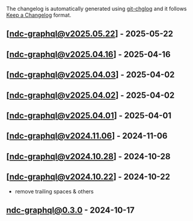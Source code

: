 The changelog is automatically generated using [git-chglog](https://github.com/git-chglog/git-chglog) and it follows [Keep a Changelog](https://keepachangelog.com) format.


<a name="ndc-graphql@v2025.05.22"></a>
## [ndc-graphql@v2025.05.22] - 2025-05-22

<a name="ndc-graphql@v2025.04.16"></a>
## [ndc-graphql@v2025.04.16] - 2025-04-16

<a name="ndc-graphql@v2025.04.03"></a>
## [ndc-graphql@v2025.04.03] - 2025-04-02

<a name="ndc-graphql@v2025.04.02"></a>
## [ndc-graphql@v2025.04.02] - 2025-04-02

<a name="ndc-graphql@v2025.04.01"></a>
## [ndc-graphql@v2025.04.01] - 2025-04-01

<a name="ndc-graphql@v2024.11.06"></a>
## [ndc-graphql@v2024.11.06] - 2024-11-06

<a name="ndc-graphql@v2024.10.28"></a>
## [ndc-graphql@v2024.10.28] - 2024-10-28

<a name="ndc-graphql@v2024.10.22"></a>
## [ndc-graphql@v2024.10.22] - 2024-10-22
- remove trailing spaces & others

<a name="ndc-graphql@0.3.0"></a>
## ndc-graphql@0.3.0 - 2024-10-17
